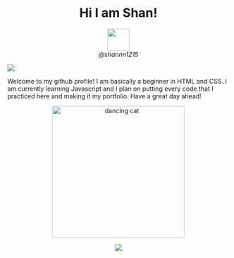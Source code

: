 <H1 align="center" > Hi I am Shan! </h1>
<p align="center">
 <img height="50" width="50" src="https://upload.wikimedia.org/wikipedia/commons/thumb/5/5c/Telegram_Messenger.png/800px-Telegram_Messenger.png">
  <br>
  <i> @shannn1215 </i>
      </p>
  <img src="chatroom icon](https://patrolavia.github.io/telegram-badge/chat.png)"
<hr> 
<p>
Welcome to my github profile! I am basically a beginner in HTML and CSS. I am currently learning Javascript and I plan on putting every code that I practiced here and making it my portfolio.
  Have a great day ahead!</p>
  <p align="center">
  <img height="300px" width="300px"src="https://images-wixmp-ed30a86b8c4ca887773594c2.wixmp.com/f/270a7ced-c87f-4935-b578-c587f0ae538c/d9nngnw-d6066590-c9a8-4246-92b1-e9cc541d7848.gif?token=eyJ0eXAiOiJKV1QiLCJhbGciOiJIUzI1NiJ9.eyJzdWIiOiJ1cm46YXBwOjdlMGQxODg5ODIyNjQzNzNhNWYwZDQxNWVhMGQyNmUwIiwiaXNzIjoidXJuOmFwcDo3ZTBkMTg4OTgyMjY0MzczYTVmMGQ0MTVlYTBkMjZlMCIsIm9iaiI6W1t7InBhdGgiOiJcL2ZcLzI3MGE3Y2VkLWM4N2YtNDkzNS1iNTc4LWM1ODdmMGFlNTM4Y1wvZDlubmdudy1kNjA2NjU5MC1jOWE4LTQyNDYtOTJiMS1lOWNjNTQxZDc4NDguZ2lmIn1dXSwiYXVkIjpbInVybjpzZXJ2aWNlOmZpbGUuZG93bmxvYWQiXX0.Dqf1coe0vMOwYxtbxLE0fJ9RjuaQMJYqDR3Z2qmLSvU" alt="dancing cat">
  </p>
<p align="center"> <img src="https://github-readme-stats.vercel.app/api/top-langs/?username=iamshan1215">

